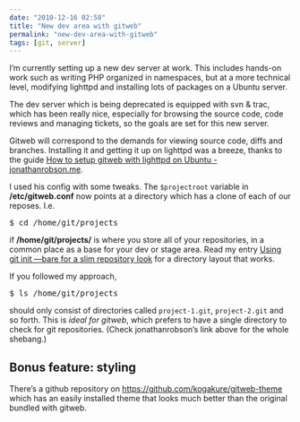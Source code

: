 ```yaml
---
date: "2010-12-16 02:58"
title: "New dev area with gitweb"
permalink: "new-dev-area-with-gitweb"
tags: [git, server]
---
```


I’m currently setting up a new dev server at work. This includes hands-on work such as writing PHP organized in namespaces, but at a more technical level, modifying lighttpd and installing lots of packages on a Ubuntu server.

The dev server which is being deprecated is equipped with svn &amp; trac, which has been really nice, especially for browsing the source code, code reviews and managing tickets, so the goals are set for this new server.

Gitweb will correspond to the demands for viewing source code, diffs and branches. Installing it and getting it up on lighttpd was a breeze, thanks to the guide <a href="http://jonathanrobson.me/2009/11/how-to-setup-gitweb-with-lighttpd-on-ubuntu">How to setup gitweb with lighttpd on Ubuntu - jonathanrobson.me</a>.

I used his config with some tweaks. The <code>$projectroot</code> variable in <strong>/etc/gitweb.conf</strong> now points at a directory which has a clone of each of our reposes. I.e.
<div class="CodeRay">
<div class="code">
<pre>$ cd /home/git/projects</pre>
</div>
</div>
if <strong>/home/git/projects/</strong> is where you store all of your repositories, in a common place as a base for your dev or stage area. Read my entry <a href="http://iamnearlythere.tumblr.com/post/2063552190/using-git-init-bare-for-a-slim-repository-look">Using git init —bare for a slim repository look</a> for a directory layout that works.

If you followed my approach,
<div class="CodeRay">
<div class="code">
<pre>$ ls /home/git/projects</pre>
</div>
</div>
should only consist of directories called <code>project-1.git</code>, <code>project-2.git</code> and so forth. This is <em>ideal for gitweb</em>, which prefers to have a single directory to check for git repositories. (Check jonathanrobson’s link above for the whole shebang.)
<h2>Bonus feature: styling</h2>
There’s a github repository on <a href="https://github.com/kogakure/gitweb-theme">https://github.com/kogakure/gitweb-theme</a> which has an easily installed theme that looks much better than the original bundled with gitweb.
